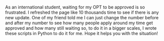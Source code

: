As an international student, waiting for my OPT to be approved is so frustrated. I refreshed the page like 10 thousands time to see if there is any new update. One of my friend told me I can just change the number before and after my number to see how many people apply around my time get approved and how many still waiting so, to do it in a bigger scales, I wrote these scripts in Python to do it for me. Hope it helps you with the situation!
